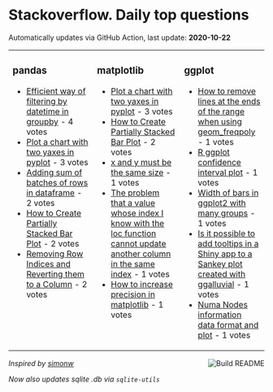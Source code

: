 # Stackoverflow. Daily top questions 

Automatically updates via GitHub Action, last update: **<!-- date starts -->2020-10-22<!-- date ends -->**


<table><tr><td valign="top" width="33%">

### pandas
<!-- pandas starts -->
* [Efficient way of filtering by datetime in groupby](https://stackoverflow.com/questions/64483854/efficient-way-of-filtering-by-datetime-in-groupby) - 4 votes
* [Plot a chart with two yaxes in pyplot](https://stackoverflow.com/questions/64490335/plot-a-chart-with-two-y-axes-in-pyplot) - 3 votes
* [Adding sum of batches of rows in dataframe](https://stackoverflow.com/questions/64490931/adding-sum-of-batches-of-rows-in-dataframe) - 2 votes
* [How to Create Partially Stacked Bar Plot](https://stackoverflow.com/questions/64473988/how-to-create-partially-stacked-bar-plot) - 2 votes
* [Removing Row Indices and Reverting them to a Column](https://stackoverflow.com/questions/64473929/removing-row-indices-and-reverting-them-to-a-column) - 2 votes
<!-- pandas ends -->
</td><td valign="top" width="34%">


### matplotlib
<!-- matplotlib starts -->
* [Plot a chart with two yaxes in pyplot](https://stackoverflow.com/questions/64490335/plot-a-chart-with-two-y-axes-in-pyplot) - 3 votes
* [How to Create Partially Stacked Bar Plot](https://stackoverflow.com/questions/64473988/how-to-create-partially-stacked-bar-plot) - 2 votes
* [x and y must be the same size](https://stackoverflow.com/questions/64490910/x-and-y-must-be-the-same-size) - 1 votes
* [The problem that a value whose index I know with the loc function cannot update another column in the same index](https://stackoverflow.com/questions/64490288/the-problem-that-a-value-whose-index-i-know-with-the-loc-function-cannot-update) - 1 votes
* [How to increase precision in matplotlib](https://stackoverflow.com/questions/64488326/how-to-increase-precision-in-matplotlib) - 1 votes
<!-- matplotlib ends -->
</td><td valign="top" width="34%">


### ggplot
<!-- ggplot2 starts -->
* [How to remove lines at the ends of the range when using geom_freqpoly](https://stackoverflow.com/questions/64478313/how-to-remove-lines-at-the-ends-of-the-range-when-using-geom-freqpoly) - 1 votes
* [R ggplot confidence interval plot](https://stackoverflow.com/questions/64487249/r-ggplot-confidence-interval-plot) - 1 votes
* [Width of bars in ggplot2 with many groups](https://stackoverflow.com/questions/64485293/width-of-bars-in-ggplot2-with-many-groups) - 1 votes
* [Is it possible to add tooltips in a Shiny app to a Sankey plot created with ggalluvial](https://stackoverflow.com/questions/64482350/is-it-possible-to-add-tooltips-in-a-shiny-app-to-a-sankey-plot-created-with-ggal) - 1 votes
* [Numa Nodes information data format and plot](https://stackoverflow.com/questions/64482079/numa-nodes-information-data-format-and-plot) - 1 votes
<!-- ggplot2 ends -->
</td></tr></table>

<a href="https://github.com/hp0404/hp0404/actions"><img src="https://github.com/hp0404/hp0404/workflows/Build%20README/badge.svg" align="right" alt="Build README"></a> <p>*Inspired by  [simonw](https://github.com/simonw/simonw)*</p> <p> *Now also updates sqlite .db via `sqlite-utils`* </p>
